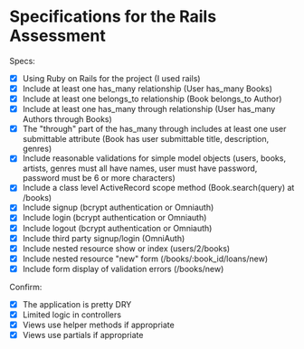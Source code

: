 # Specifications for the Rails Assessment

Specs:
- [x] Using Ruby on Rails for the project (I used rails)
- [x] Include at least one has_many relationship (User has_many Books)
- [x] Include at least one belongs_to relationship (Book belongs_to Author)
- [x] Include at least one has_many through relationship (User has_many Authors through Books)
- [x] The "through" part of the has_many through includes at least one user submittable attribute (Book has user submittable title, description, genres)
- [x] Include reasonable validations for simple model objects (users, books, artists, genres must all have names, user must have password, password must be 6 or more characters)
- [x] Include a class level ActiveRecord scope method (Book.search(query) at /books)
- [x] Include signup (bcrypt authentication or Omniauth)
- [x] Include login (bcrypt authentication or Omniauth)
- [x] Include logout (bcrypt authentication or Omniauth)
- [x] Include third party signup/login (OmniAuth)
- [x] Include nested resource show or index (users/2/books)
- [x] Include nested resource "new" form (/books/:book_id/loans/new)
- [x] Include form display of validation errors (/books/new)

Confirm:
- [x] The application is pretty DRY
- [x] Limited logic in controllers
- [x] Views use helper methods if appropriate
- [x] Views use partials if appropriate
